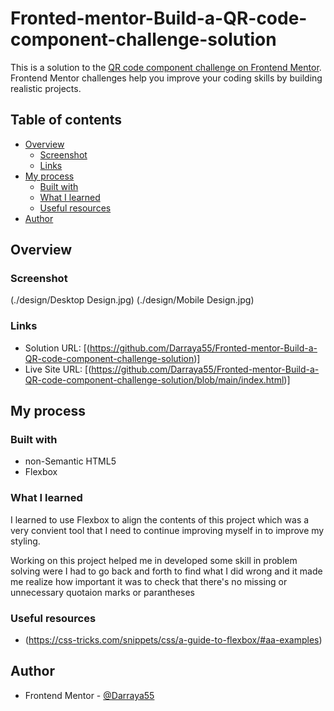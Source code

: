 # Fronted-mentor-Build-a-QR-code-component-challenge-solution
This is a solution to the [QR code component challenge on Frontend Mentor](https://www.frontendmentor.io/challenges/qr-code-component-iux_sIO_H). Frontend Mentor challenges help you improve your coding skills by building realistic projects. 

## Table of contents

- [Overview](#overview)
  - [Screenshot](#screenshot)
  - [Links](#links)
- [My process](#my-process)
  - [Built with](#built-with)
  - [What I learned](#what-i-learned)
  - [Useful resources](#useful-resources)
- [Author](#author)


## Overview

### Screenshot

(./design/Desktop Design.jpg)
(./design/Mobile Design.jpg)

### Links

- Solution URL: [(https://github.com/Darraya55/Fronted-mentor-Build-a-QR-code-component-challenge-solution)]
- Live Site URL: [(https://github.com/Darraya55/Fronted-mentor-Build-a-QR-code-component-challenge-solution/blob/main/index.html)]

## My process

### Built with

- non-Semantic HTML5
- Flexbox

### What I learned

I learned to use Flexbox to align the contents of this project which was a very convient tool that I need to continue improving myself in to improve my styling.

Working on this project helped me in developed some skill in problem solving were I had to go back and forth to find what I did wrong and it made me realize how important it was to check that there's no missing or unnecessary quotaion marks or parantheses


### Useful resources

- (https://css-tricks.com/snippets/css/a-guide-to-flexbox/#aa-examples)

## Author

- Frontend Mentor - [@Darraya55](https://www.frontendmentor.io/profile/Darraya55)
